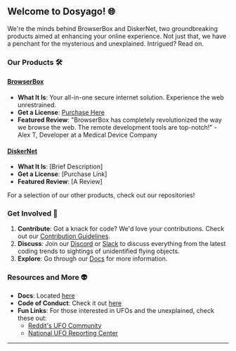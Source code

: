 ## Welcome to Dosyago! 🌐

We're the minds behind BrowserBox and DiskerNet, two groundbreaking products aimed at enhancing your online experience. Not just that, we have a penchant for the mysterious and unexplained. Intrigued? Read on.

### Our Products 🛠

#### [BrowserBox](https://github.com/BrowserBox/BrowserBox)
- **What It Is**: Your all-in-one secure internet solution. Experience the web unrestrained.
- **Get a License**: [Purchase Here](https://dosyago.com)
- **Featured Review**: "BrowserBox has completely revolutionized the way we browse the web. The remote development tools are top-notch!" - Alex T, Developer at a Medical Device Company

#### [DiskerNet](https://github.com/dosyago/DiskerNet)
- **What It Is**: [Brief Description]
- **Get a License**: [Purchase Link]
- **Featured Review**: [A Review]

For a selection of our other products, check out our repositories!

### Get Involved 🌈
1. **Contribute**: Got a knack for code? We'd love your contributions. Check out our [Contribution Guidelines](#).
2. **Discuss**: Join our [Discord](#) or [Slack](#) to discuss everything from the latest coding trends to sightings of unidentified flying objects.
3. **Explore**: Go through our [Docs](#) for more information.

### Resources and More 👽

- **Docs**: Located [here](#)
- **Code of Conduct**: Check it out [here](#)
- **Fun Links**: For those interested in UFOs and the unexplained, check these out:
  - [Reddit's UFO Community](https://reddit.com/r/UFOs)
  - [National UFO Reporting Center](https://nuforc.org/)

---
